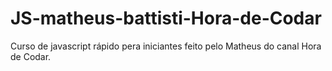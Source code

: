 # JS-matheus-battisti-Hora-de-Codar
 Curso de javascript rápido  pera iniciantes feito pelo Matheus do canal Hora de Codar.

